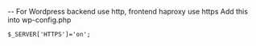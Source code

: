 -- For Wordpress backend use http, frontend haproxy use https
Add this into wp-config.php

```
$_SERVER['HTTPS']='on';
```
